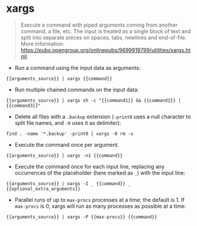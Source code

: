 # xargs

> Execute a command with piped arguments coming from another command, a file, etc.
> The input is treated as a single block of text and split into separate pieces on spaces, tabs, newlines and end-of-file.
> More information: <https://pubs.opengroup.org/onlinepubs/9699919799/utilities/xargs.html>.

- Run a command using the input data as arguments:

`{{arguments_source}} | xargs {{command}}`

- Run multiple chained commands on the input data:

`{{arguments_source}} | xargs sh -c "{{command1}} && {{command2}} | {{command3}}"`

- Delete all files with a `.backup` extension (`-print0` uses a null character to split file names, and `-0` uses it as delimiter):

`find . -name '*.backup' -print0 | xargs -0 rm -v`

- Execute the command once per argument.

`{{arguments_source}} | xargs -n1 {{command}}`

- Execute the command once for each input line, replacing any occurrences of the placeholder (here marked as `_`) with the input line:

`{{arguments_source}} | xargs -I _ {{command}} _ {{optional_extra_arguments}}`

- Parallel runs of up to `max-procs` processes at a time; the default is 1. If `max-procs` is 0, xargs will run as many processes as possible at a time:

`{{arguments_source}} | xargs -P {{max-procs}} {{command}}`
